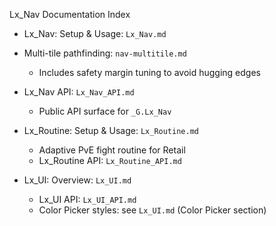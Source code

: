 Lx_Nav Documentation Index

- Lx_Nav: Setup & Usage: `Lx_Nav.md`
- Multi-tile pathfinding: `nav-multitile.md`
  - Includes safety margin tuning to avoid hugging edges
 
 - Lx_Nav API: `Lx_Nav_API.md`
   - Public API surface for `_G.Lx_Nav`

- Lx_Routine: Setup & Usage: `Lx_Routine.md`
  - Adaptive PvE fight routine for Retail
  - Lx_Routine API: `Lx_Routine_API.md`


- Lx_UI: Overview: `Lx_UI.md`
  - Lx_UI API: `Lx_UI_API.md`
  - Color Picker styles: see `Lx_UI.md` (Color Picker section)



